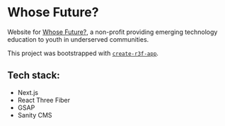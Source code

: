 # Whose Future?

Website for [Whose Future?](https://whosefuture.org), a non-profit providing emerging technology education to youth in underserved communities.

This project was bootstrapped with [`create-r3f-app`](https://github.com/utsuboco/create-r3f-app).

## Tech stack:

- Next.js
- React Three Fiber
- GSAP
- Sanity CMS
